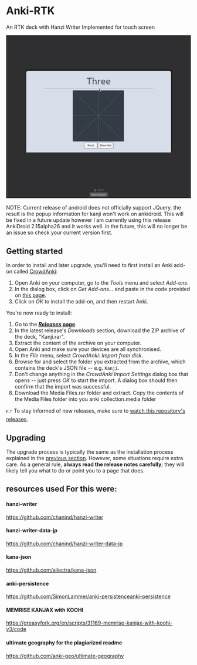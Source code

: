 # Anki-RTK
An RTK deck with Hanzi Writer Implemented for touch screen

![chess GIF](Gifs/RTK.gif)


NOTE: Current release of android does not officially support JQuery. the result is the popup information for kanji won't work on ankidroid. This will be fixed in a future update however I am currently using this release AnkiDroid 2.15alpha26 and it works well. in the future, this will no longer be an issue so check your current version first.

## Getting started

In order to install and later upgrade, you'll need to first install an Anki add-on called [CrowdAnki](https://github.com/Stvad/CrowdAnki):

1. Open Anki on your computer, go to the _Tools_ menu and select _Add-ons_.
1. In the dialog box, click on _Get Add-ons..._ and paste in the code provided on [this page](https://ankiweb.net/shared/info/1788670778).
1. Click on _OK_ to install the add-on, and then restart Anki.

You're now ready to install:

1. Go to the **[_Releases_ page](https://github.com/TowelSniffer/Anki-RTK/releases)**.
1. In the latest release's _Downloads_ section, download the ZIP archive of the deck, "Kanji.rar".
1. Extract the content of the archive on your computer.
1. Open Anki and make sure your devices are all synchronised.
1. In the _File_ menu, select _CrowdAnki: Import from disk_.
1. Browse for and select the folder you extracted from the archive, which contains the deck's JSON file -- e.g. `Kanji`.
1. Don't change anything in the _CrowdAnki Import Settings_ dialog box that opens -- just press _OK_ to start the import. A dialog box should then confirm that the import was successful.
1. Download the Media Files.rar folder and extract. Copy the contents of the Media Files folder into you anki collection.media folder

👉 To stay informed of new releases, make sure to [watch this repository's releases](https://help.github.com/en/articles/watching-and-unwatching-releases-for-a-repository).

## Upgrading

The upgrade process is typically the same as the installation process explained in the [previous section](#getting-started). However, some situations require extra care. As a general rule, **always read the release notes carefully**; they will likely tell you what to do or point you to a page that does.

## resources used For this were:

#### hanzi-writer
https://github.com/chanind/hanzi-writer

#### hanzi-writer-data-jp
https://github.com/chanind/hanzi-writer-data-jp

#### kana-json
https://github.com/ailectra/kana-json

#### anki-persistence
https://github.com/SimonLammer/anki-persistenceanki-persistence

#### MEMRISE KANJAX with KOOHI
https://greasyfork.org/en/scripts/31169-memrise-kanjax-with-koohi-v3/code

#### ultimate geography for the plagiarized readme
https://github.com/anki-geo/ultimate-geography
